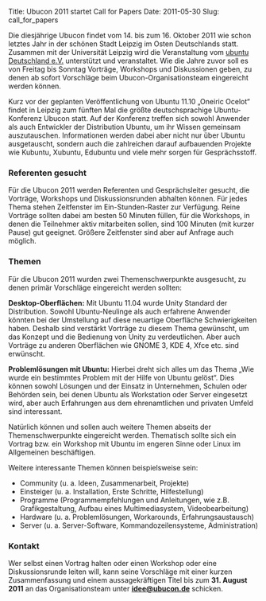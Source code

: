Title: Ubucon 2011 startet Call for Papers
Date: 2011-05-30
Slug: call_for_papers

Die diesjährige Ubucon findet vom 14. bis zum 16. Oktober 2011 wie schon
letztes Jahr in der schönen Stadt Leipzig im Osten Deutschlands statt.
Zusammen mit der Universität Leipzig wird die Veranstaltung vom [ubuntu
Deutschland e.V.](http://verein.ubuntu-de.org/) unterstützt und
veranstaltet. Wie die Jahre zuvor soll es von Freitag bis Sonntag
Vorträge, Workshops und Diskussionen geben, zu denen ab sofort
Vorschläge beim Ubucon-Organisationsteam eingereicht werden können.

Kurz vor der geplanten Veröffentlichung von Ubuntu 11.10 „Oneiric
Ocelot“ findet in Leipzig zum fünften Mal die größte deutschsprachige
Ubuntu-Konferenz Ubucon statt. Auf der Konferenz treffen sich sowohl
Anwender als auch Entwickler der Distribution Ubuntu, um ihr Wissen
gemeinsam auszutauschen. Informationen werden dabei aber nicht nur über
Ubuntu ausgetauscht, sondern auch die zahlreichen darauf aufbauenden
Projekte wie Kubuntu, Xubuntu, Edubuntu und viele mehr sorgen für
Gesprächsstoff.

### Referenten gesucht

Für die Ubucon 2011 werden Referenten und Gesprächsleiter gesucht, die
Vorträge, Workshops und Diskussionsrunden abhalten können. Für jedes
Thema stehen Zeitfenster im Ein-Stunden-Raster zur Verfügung. Reine
Vorträge sollten dabei am besten 50 Minuten füllen, für die Workshops,
in denen die Teilnehmer aktiv mitarbeiten sollen, sind 100 Minuten (mit
kurzer Pause) gut geeignet. Größere Zeitfenster sind aber auf Anfrage
auch möglich.

### Themen

Für die Ubucon 2011 wurden zwei Themenschwerpunkte ausgesucht, zu denen
primär Vorschläge eingereicht werden sollten:

**Desktop-Oberflächen:** Mit Ubuntu 11.04 wurde Unity Standard der
Distribution. Sowohl Ubuntu-Neulinge als auch erfahrene Anwender könnten
bei der Umstellung auf diese neuartige Oberfläche Schwierigkeiten haben.
Deshalb sind verstärkt Vorträge zu diesem Thema gewünscht, um das
Konzept und die Bedienung von Unity zu verdeutlichen. Aber auch Vorträge
zu anderen Oberflächen wie GNOME 3, KDE 4, Xfce etc. sind erwünscht.

**Problemlösungen mit Ubuntu:** Hierbei dreht sich alles um das Thema
„Wie wurde ein bestimmtes Problem mit der Hilfe von Ubuntu gelöst“. Dies
können sowohl Lösungen und der Einsatz in Unternehmen, Schulen oder
Behörden sein, bei denen Ubuntu als Workstation oder Server eingesetzt
wird, aber auch Erfahrungen aus dem ehrenamtlichen und privaten Umfeld
sind interessant.

Natürlich können und sollen auch weitere Themen abseits der
Themenschwerpunkte eingereicht werden. Thematisch sollte sich ein
Vortrag bzw. ein Workshop mit Ubuntu im engeren Sinne oder Linux im
Allgemeinen beschäftigen.

Weitere interessante Themen können beispielsweise sein:

-   Community (u. a. Ideen, Zusammenarbeit, Projekte)
-   Einsteiger (u. a. Installation, Erste Schritte, Hilfestellung)
-   Programme (Programmempfehlungen und Anleitungen, wie z.B.
    Grafikgestaltung, Aufbau eines Multimediasystem, Videobearbeitung)
-   Hardware (u. a. Problemlösungen, Workarounds, Erfahrungsaustausch)
-   Server (u. a. Server-Software, Kommandozeilensysteme,
    Administration)

### Kontakt

Wer selbst einen Vortrag halten oder einen Workshop oder eine
Diskussionsrunde leiten will, kann seine Vorschläge mit einer kurzen
Zusammenfassung und einem aussagekräftigen Titel bis zum **31. August
2011** an das Organisationsteam unter **idee@ubucon.de** schicken.
